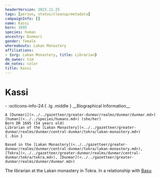 ```yaml
---
headerVersion: 2023.11.25
tags: [person, status/cleanup/metadata]
campaignInfo: []
name: Kassi
born: 1695
species: human
ancestry: Dunmari
gender: female
whereabouts: Lakan Monastery
affiliations:
- {org: Lakan Monastery, title: Librarian}
dm_owner: tim
dm_notes: color
title: Kassi
---
```

# Kassi
<div class="grid cards ext-narrow-margin ext-one-column" markdown>
- :octicons-info-24:{ .lg .middle } __Biographical Information__

    A [Dunmari](<../../gazetteer/greater-dunmar/realms/dunmar/dunmar.md>) [human](<../../species/humans.md>) (she/her)  
    Born DR 1695 (54 years old)  
    Librarian of the [Lakan Monastery](<../../gazetteer/greater-dunmar/realms/dunmar/central-dunmar/tokra/lakan-monastery.md>)  
    { .bio }

    Based in the [Lakan Monastery](<../../gazetteer/greater-dunmar/realms/dunmar/central-dunmar/tokra/lakan-monastery.md>), [Tokra](<../../gazetteer/greater-dunmar/realms/dunmar/central-dunmar/tokra/tokra.md>), [Dunmar](<../../gazetteer/greater-dunmar/realms/dunmar/dunmar.md>)
</div>


The librarian at the Lakan monastery in Tokra. In a relationship with [Basu](<./basu.md>).